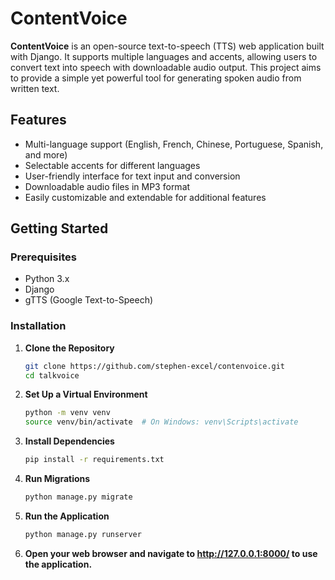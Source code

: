 # ContentVoice

**ContentVoice** is an open-source text-to-speech (TTS) web application built with Django. It supports multiple languages and accents, allowing users to convert text into speech with downloadable audio output. This project aims to provide a simple yet powerful tool for generating spoken audio from written text.

## Features
- Multi-language support (English, French, Chinese, Portuguese, Spanish, and more)
- Selectable accents for different languages
- User-friendly interface for text input and conversion
- Downloadable audio files in MP3 format
- Easily customizable and extendable for additional features


## Getting Started
### Prerequisites
- Python 3.x
- Django
- gTTS (Google Text-to-Speech)

### Installation
1. **Clone the Repository**
   ```bash
   git clone https://github.com/stephen-excel/contenvoice.git
   cd talkvoice

2. **Set Up a Virtual Environment**
   ```bash
   python -m venv venv
   source venv/bin/activate  # On Windows: venv\Scripts\activate

3. **Install Dependencies**
   ```bash
   pip install -r requirements.txt

4. **Run Migrations**
   ```bash
   python manage.py migrate

5. **Run the Application**
   ```bash
   python manage.py runserver

6. **Open your web browser and navigate to http://127.0.0.1:8000/ to use the application.**
   
